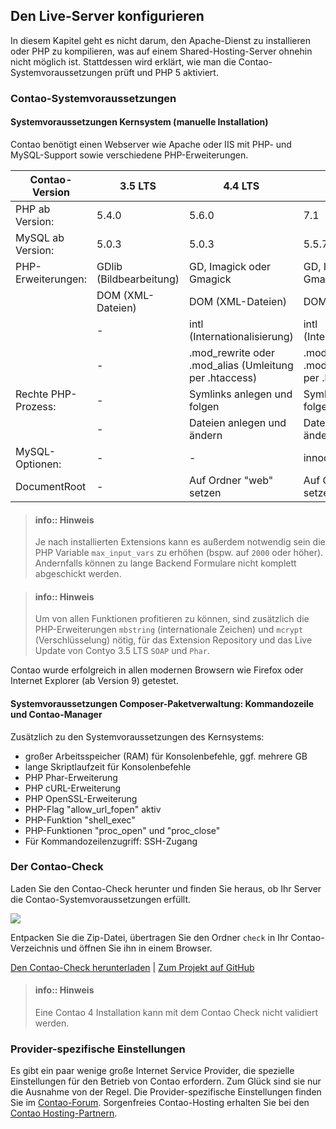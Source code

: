 ## Den Live-Server konfigurieren

In diesem Kapitel geht es nicht darum, den Apache-Dienst zu installieren oder
PHP zu kompilieren, was auf einem Shared-Hosting-Server ohnehin nicht möglich
ist. Stattdessen wird erklärt, wie man die Contao-Systemvoraussetzungen prüft
und PHP 5 aktiviert.


### Contao-Systemvoraussetzungen

#### Systemvoraussetzungen Kernsystem (manuelle Installation)

Contao benötigt einen Webserver wie Apache oder IIS mit PHP- und MySQL-Support sowie verschiedene PHP-Erweiterungen.

|Contao-Version       | 3.5 LTS                 | 4.4 LTS                      | 4.5         |
|---------------------|-------------------------|------------------------------|-------------|
| PHP ab Version:     | 5.4.0                   | 5.6.0                        | 7.1            
| MySQL ab Version:   | 5.0.3                   | 5.0.3                        | 5.5.7
| PHP-Erweiterungen:  | GDlib (Bildbearbeitung) | GD, Imagick oder Gmagick     | GD, Imagick oder Gmagick|
|                     | DOM (XML-Dateien)       | DOM (XML-Dateien)            | DOM (XML-Dateien)|
|                     |\-                       | intl (Internationalisierung) | intl (Internationalisierung)|
||\-|.mod_rewrite oder .mod_alias (Umleitung per .htaccess)|.mod_rewrite oder .mod_alias (Umleitung per .htaccess)|
| Rechte PHP-Prozess: |\-                       |Symlinks anlegen und folgen   | Symlinks anlegen und folgen|
|                     |\-                       |Dateien anlegen und ändern    | Dateien anlegen und ändern|
| MySQL-Optionen:     |\-                       |\-                            | innodb_large_prefix|
| DocumentRoot        |\-                       | Auf Ordner "web" setzen       | Auf Ordner "web" setzen|

> #### info:: Hinweis
> Je nach installierten Extensions kann es außerdem notwendig sein die PHP 
> Variable `max_input_vars` zu erhöhen (bspw. auf `2000` oder höher). Andernfalls 
> können zu lange Backend Formulare nicht komplett abgeschickt werden.

> #### info:: Hinweis
> Um von allen Funktionen profitieren zu können, sind zusätzlich die PHP-Erweiterungen `mbstring` (internationale Zeichen) und `mcrypt` (Verschlüsselung) nötig, für das Extension Repository und das Live Update von Contyo 3.5 LTS `SOAP` und `Phar`. 

Contao wurde erfolgreich in allen modernen Browsern wie Firefox oder Internet
Explorer (ab Version 9) getestet.

#### Systemvoraussetzungen Composer-Paketverwaltung: Kommandozeile und Contao-Manager

Zusätzlich zu den Systemvoraussetzungen des Kernsystems:

- großer Arbeitsspeicher (RAM) für Konsolenbefehle, ggf. mehrere GB
- lange Skriptlaufzeit für Konsolenbefehle
- PHP Phar-Erweiterung
- PHP cURL-Erweiterung
- PHP OpenSSL-Erweiterung
- PHP-Flag "allow_url_fopen" aktiv
- PHP-Funktion "shell_exec"
- PHP-Funktionen "proc_open" und "proc_close"
- Für Kommandozeilenzugriff: SSH-Zugang






### Der Contao-Check

Laden Sie den Contao-Check herunter und finden Sie heraus, ob Ihr Server die
Contao-Systemvoraussetzungen erfüllt.

![](images/contao-check.jpg)

Entpacken Sie die Zip-Datei, übertragen Sie den Ordner
`check` in Ihr Contao-Verzeichnis und öffnen Sie ihn in einem Browser.

[Den Contao-Check herunterladen][1] | [Zum Projekt auf GitHub][2]

> #### info:: Hinweis
> Eine Contao 4 Installation kann mit dem Contao Check nicht validiert werden.


### Provider-spezifische Einstellungen

Es gibt ein paar wenige große Internet Service Provider, die spezielle
Einstellungen für den Betrieb von Contao erfordern. Zum Glück sind sie nur die
Ausnahme von der Regel. Die Provider-spezifische Einstellungen finden Sie im
[Contao-Forum][3]. Sorgenfreies Contao-Hosting erhalten Sie bei den
[Contao Hosting-Partnern][4].


[1]: https://github.com/contao/check/zipball/master
[2]: https://github.com/contao/check
[3]: https://community.contao.org/de/forumdisplay.php?67-Erfahrungen-mit-Webhostern
[4]: https://contao.org/de/partners.html?search=services&for=partner_hosting
